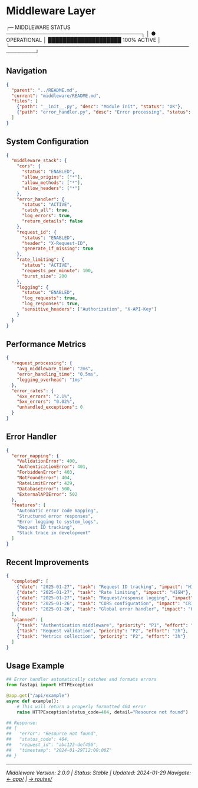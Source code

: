 # Middleware Layer

┌─ MIDDLEWARE STATUS ─────────────────────────────────────┐
│ ● OPERATIONAL │ ████████████████████ 100% ACTIVE       │
└─────────────────────────────────────────────────────────┘

## Navigation

```json
{
  "parent": "../README.md",
  "current": "middleware/README.md",
  "files": [
    {"path": "__init__.py", "desc": "Module init", "status": "OK"},
    {"path": "error_handler.py", "desc": "Error processing", "status": "STABLE"}
  ]
}
```

## System Configuration

```json
{
  "middleware_stack": {
    "cors": {
      "status": "ENABLED",
      "allow_origins": ["*"],
      "allow_methods": ["*"],
      "allow_headers": ["*"]
    },
    "error_handler": {
      "status": "ACTIVE",
      "catch_all": true,
      "log_errors": true,
      "return_details": false
    },
    "request_id": {
      "status": "ENABLED",
      "header": "X-Request-ID",
      "generate_if_missing": true
    },
    "rate_limiting": {
      "status": "ACTIVE",
      "requests_per_minute": 100,
      "burst_size": 200
    },
    "logging": {
      "status": "ENABLED",
      "log_requests": true,
      "log_responses": true,
      "sensitive_headers": ["Authorization", "X-API-Key"]
    }
  }
}
```

## Performance Metrics

```json
{
  "request_processing": {
    "avg_middleware_time": "2ms",
    "error_handling_time": "0.5ms",
    "logging_overhead": "1ms"
  },
  "error_rates": {
    "4xx_errors": "2.1%",
    "5xx_errors": "0.02%",
    "unhandled_exceptions": 0
  }
}
```

## Error Handler

```json
{
  "error_mapping": {
    "ValidationError": 400,
    "AuthenticationError": 401,
    "ForbiddenError": 403,
    "NotFoundError": 404,
    "RateLimitError": 429,
    "DatabaseError": 500,
    "ExternalAPIError": 502
  },
  "features": [
    "Automatic error code mapping",
    "Structured error responses",
    "Error logging to system_logs",
    "Request ID tracking",
    "Stack trace in development"
  ]
}
```

## Recent Improvements

```json
{
  "completed": [
    {"date": "2025-01-27", "task": "Request ID tracking", "impact": "HIGH"},
    {"date": "2025-01-27", "task": "Rate limiting", "impact": "HIGH"},
    {"date": "2025-01-27", "task": "Request/response logging", "impact": "MEDIUM"},
    {"date": "2025-01-26", "task": "CORS configuration", "impact": "CRITICAL"},
    {"date": "2025-01-26", "task": "Global error handler", "impact": "HIGH"}
  ],
  "planned": [
    {"task": "Authentication middleware", "priority": "P1", "effort": "4h"},
    {"task": "Request validation", "priority": "P2", "effort": "2h"},
    {"task": "Metrics collection", "priority": "P2", "effort": "3h"}
  ]
}
```

## Usage Example

```python
## Error handler automatically catches and formats errors
from fastapi import HTTPException

@app.get("/api/example")
async def example():
    # This will return a properly formatted 404 error
    raise HTTPException(status_code=404, detail="Resource not found")

## Response:
## {
##   "error": "Resource not found",
##   "status_code": 404,
##   "request_id": "abc123-def456",
##   "timestamp": "2024-01-29T12:00:00Z"
## }
```

---

_Middleware Version: 2.0.0 | Status: Stable | Updated: 2024-01-29_
_Navigate: [← app/](../README.md) | [→ routes/](../routes/README.md)_